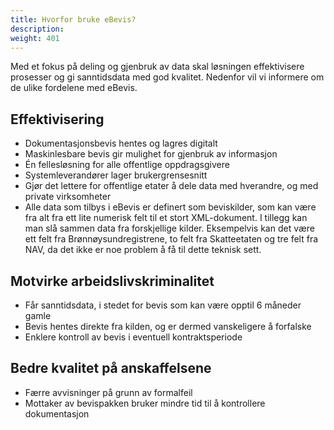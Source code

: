 ```yaml
---
title: Hvorfor bruke eBevis?
description: 
weight: 401
---
```


Med et fokus på deling og gjenbruk av data skal løsningen effektivisere prosesser og gi sanntidsdata med god kvalitet. Nedenfor vil vi informere om de ulike fordelene med eBevis. 

## Effektivisering

- Dokumentasjonsbevis hentes og lagres digitalt
- Maskinlesbare bevis gir mulighet for gjenbruk av informasjon
- Én fellesløsning for alle offentlige oppdragsgivere
- Systemleverandører lager brukergrensesnitt
- Gjør det lettere for offentlige etater å dele data med hverandre, og med private virksomheter
- Alle data som tilbys i eBevis er definert som beviskilder, som kan være fra alt fra ett lite numerisk felt til et stort XML-dokument. I tillegg kan man slå sammen data fra forskjellige kilder. Eksempelvis kan det være ett felt fra Brønnøysundregistrene, to felt fra Skatteetaten og tre felt fra NAV, da det ikke er noe problem å få til dette teknisk sett. 

## Motvirke arbeidslivskriminalitet

- Får sanntidsdata, i stedet for bevis som kan være opptil 6 måneder gamle
- Bevis hentes direkte fra kilden, og er dermed vanskeligere å forfalske
- Enklere kontroll av bevis i eventuell kontraktsperiode

## Bedre kvalitet på anskaffelsene
- Færre avvisninger på grunn av formalfeil
- Mottaker av bevispakken bruker mindre tid til å kontrollere dokumentasjon
